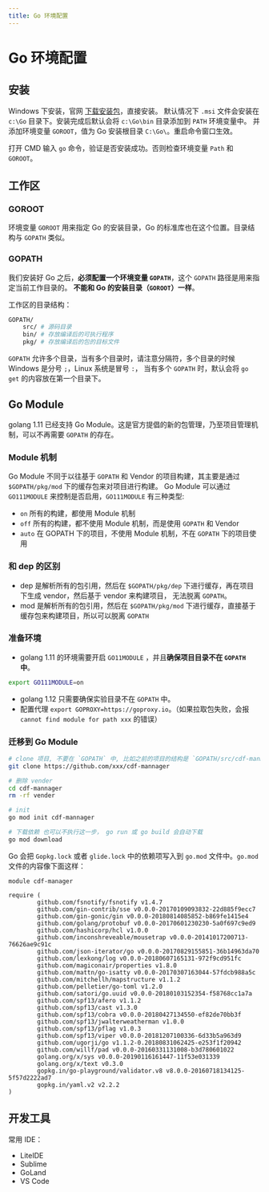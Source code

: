 ```yaml
---
title: Go 环境配置
---
```


# Go 环境配置
## 安装
Windows 下安装，官网 [下载安装包](https://golang.org/dl/)，直接安装。
默认情况下 `.msi` 文件会安装在 `c:\Go` 目录下。安装完成后默认会将 `c:\Go\bin` 目录添加到 `PATH` 环境变量中。
并添加环境变量 `GOROOT`，值为 Go 安装根目录 `C:\Go\`。重启命令窗口生效。

打开 CMD 输入 `go` 命令，验证是否安装成功。否则检查环境变量 `Path` 和 `GOROOT`。

## 工作区
### GOROOT
环境变量 `GOROOT` 用来指定 Go 的安装目录，Go 的标准库也在这个位置。目录结构与 `GOPATH` 类似。

### GOPATH
我们安装好 Go 之后，**必须配置一个环境变量 `GOPATH`**，这个 `GOPATH` 路径是用来指定当前工作目录的。
**不能和 Go 的安装目录（`GOROOT`）一样**。

工作区的目录结构：
```bash
GOPATH/
    src/ # 源码目录
    bin/ # 存放编译后的可执行程序
    pkg/ # 存放编译后的包的目标文件
```

`GOPATH` 允许多个目录，当有多个目录时，请注意分隔符，多个目录的时候 Windows 是分号 `;`，Linux 系统是冒号 `:`，
当有多个 `GOPATH` 时，默认会将 `go get` 的内容放在第一个目录下。


## Go Module
golang 1.11 已经支持 Go Module。这是官方提倡的新的包管理，乃至项目管理机制，可以不再需要 `GOPATH` 的存在。

### Module 机制
Go Module 不同于以往基于 `GOPATH` 和 Vendor 的项目构建，其主要是通过 `$GOPATH/pkg/mod` 下的缓存包来对项目进行构建。
 Go Module 可以通过 `GO111MODULE` 来控制是否启用，`GO111MODULE` 有三种类型:
- `on` 所有的构建，都使用 Module 机制
- `off` 所有的构建，都不使用 Module 机制，而是使用 `GOPATH` 和 Vendor
- `auto` 在 GOPATH 下的项目，不使用 Module 机制，不在 `GOPATH` 下的项目使用

### 和 dep 的区别
- dep 是解析所有的包引用，然后在 `$GOPATH/pkg/dep` 下进行缓存，再在项目下生成 vendor，然后基于 vendor 来构建项目，
无法脱离 `GOPATH`。
- mod 是解析所有的包引用，然后在 `$GOPATH/pkg/mod` 下进行缓存，直接基于缓存包来构建项目，所以可以脱离 `GOPATH`

### 准备环境
- golang 1.11 的环境需要开启 `GO11MODULE` ，并且**确保项目目录不在 `GOPATH` 中**。
```sh
export GO111MODULE=on
```
- golang 1.12 只需要确保实验目录不在 `GOPATH` 中。
- 配置代理 `export GOPROXY=https://goproxy.io`。（如果拉取包失败，会报  `cannot find module for path xxx` 的错误）

### 迁移到 Go Module
```sh
# clone 项目, 不要在 `GOPATH` 中, 比如之前的项目的结构是 `GOPATH/src/cdf-mannager`
git clone https://github.com/xxx/cdf-mannager

# 删除 vender
cd cdf-mannager
rm -rf vender

# init
go mod init cdf-mannager

# 下载依赖 也可以不执行这一步， go run 或 go build 会自动下载
go mod download
```

Go 会把 `Gopkg.lock` 或者 `glide.lock` 中的依赖项写入到 `go.mod` 文件中。`go.mod` 文件的内容像下面这样：
```
module cdf-manager

require (
        github.com/fsnotify/fsnotify v1.4.7
        github.com/gin-contrib/sse v0.0.0-20170109093832-22d885f9ecc7
        github.com/gin-gonic/gin v0.0.0-20180814085852-b869fe1415e4
        github.com/golang/protobuf v0.0.0-20170601230230-5a0f697c9ed9
        github.com/hashicorp/hcl v1.0.0
        github.com/inconshreveable/mousetrap v0.0.0-20141017200713-76626ae9c91c
        github.com/json-iterator/go v0.0.0-20170829155851-36b14963da70
        github.com/lexkong/log v0.0.0-20180607165131-972f9cd951fc
        github.com/magiconair/properties v1.8.0
        github.com/mattn/go-isatty v0.0.0-20170307163044-57fdcb988a5c
        github.com/mitchellh/mapstructure v1.1.2
        github.com/pelletier/go-toml v1.2.0
        github.com/satori/go.uuid v0.0.0-20180103152354-f58768cc1a7a
        github.com/spf13/afero v1.1.2
        github.com/spf13/cast v1.3.0
        github.com/spf13/cobra v0.0.0-20180427134550-ef82de70bb3f
        github.com/spf13/jwalterweatherman v1.0.0
        github.com/spf13/pflag v1.0.3
        github.com/spf13/viper v0.0.0-20181207100336-6d33b5a963d9
        github.com/ugorji/go v1.1.2-0.20180831062425-e253f1f20942
        github.com/willf/pad v0.0.0-20160331131008-b3d780601022
        golang.org/x/sys v0.0.0-20190116161447-11f53e031339
        golang.org/x/text v0.3.0
        gopkg.in/go-playground/validator.v8 v8.0.0-20160718134125-5f57d2222ad7
        gopkg.in/yaml.v2 v2.2.2
)

```

## 开发工具
常用 IDE：
- LiteIDE
- Sublime
- GoLand
- VS Code

